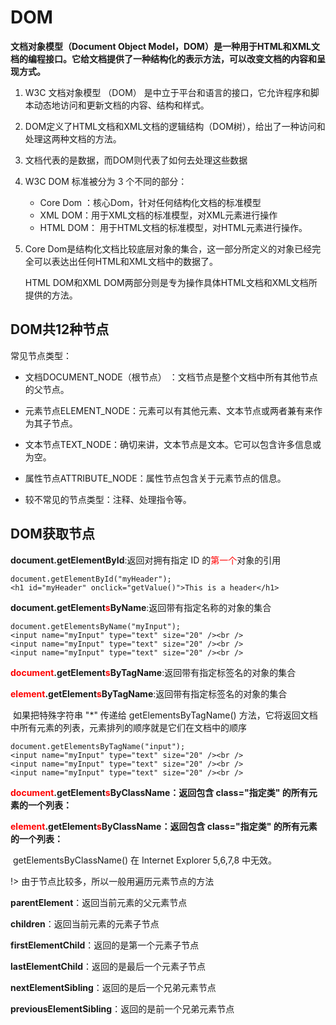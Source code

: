 

# DOM 



**文档对象模型（Document Object Model，DOM）是一种用于HTML和XML文档的编程接口。它给文档提供了一种结构化的表示方法，可以改变文档的内容和呈现方式。**

1. W3C 文档对象模型 （DOM） 是中立于平台和语言的接口，它允许程序和脚本动态地访问和更新文档的内容、结构和样式。

2. DOM定义了HTML文档和XML文档的逻辑结构（DOM树），给出了一种访问和处理这两种文档的方法。

3. 文档代表的是数据，而DOM则代表了如何去处理这些数据

4. W3C DOM 标准被分为 3 个不同的部分：

   - Core Dom ：核心Dom，针对任何结构化文档的标准模型
   - XML DOM：用于XML文档的标准模型，对XML元素进行操作
   - HTML DOM： 用于HTML文档的标准模型，对HTML元素进行操作。

5. Core Dom是结构化文档比较底层对象的集合，这一部分所定义的对象已经完全可以表达出任何HTML和XML文档中的数据了。

   HTML DOM和XML DOM两部分则是专为操作具体HTML文档和XML文档所提供的方法。



## DOM共12种节点

常见节点类型：

- 文档DOCUMENT_NODE（根节点） ：文档节点是整个文档中所有其他节点的父节点。

- 元素节点ELEMENT_NODE：元素可以有其他元素、文本节点或两者兼有来作为其子节点。

- 文本节点TEXT_NODE：确切来讲，文本节点是文本。它可以包含许多信息或为空。

- 属性节点ATTRIBUTE_NODE：属性节点包含关于元素节点的信息。

- 较不常见的节点类型：注释、处理指令等。




## DOM获取节点

**document.getElementById**:返回对拥有指定 ID 的<span style='color:red'>第一个</span>对象的引用

```
document.getElementById("myHeader");
<h1 id="myHeader" onclick="getValue()">This is a header</h1>
```



**document.getElement<span style='color:red'>s</span>ByName**:返回带有指定名称的对象的集合

```
document.getElementsByName("myInput");
<input name="myInput" type="text" size="20" /><br />
<input name="myInput" type="text" size="20" /><br />
<input name="myInput" type="text" size="20" /><br />
```

**<span style='color:red'>document</span>.getElement<span style='color:red'>s</span>ByTagName**:返回带有指定标签名的对象的集合

**<span style='color:red'>element</span>.getElement<span style='color:red'>s</span>ByTagName**:返回带有指定标签名的对象的集合

​	如果把特殊字符串 "*" 传递给 getElementsByTagName() 方法，它将返回文档中所有元素的列表，元素排列的顺序就是它们在文档中的顺序

```
document.getElementsByTagName("input");
<input name="myInput" type="text" size="20" /><br />
<input name="myInput" type="text" size="20" /><br />
<input name="myInput" type="text" size="20" /><br />
```

**<span style='color:red'>document</span>.getElement<span style='color:red'>s</span>ByClassName：返回包含 class="指定类" 的所有元素的一个列表：**

**<span style='color:red'>element</span>.getElement<span style='color:red'>s</span>ByClassName：返回包含 class="指定类" 的所有元素的一个列表：**

​	getElementsByClassName() 在 Internet Explorer 5,6,7,8 中无效。



!> 由于节点比较多，所以一般用遍历元素节点的方法

**parentElement**：返回当前元素的父元素节点

**children**：返回当前元素的元素子节点

**firstElementChild**：返回的是第一个元素子节点

**lastElementChild**：返回的是最后一个元素子节点

**nextElementSibling**：返回的是后一个兄弟元素节点

**previousElementSibling**：返回的是前一个兄弟元素节点




